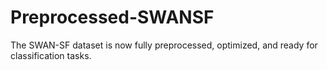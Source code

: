 # Preprocessed-SWANSF
The SWAN-SF dataset is now fully preprocessed, optimized, and ready for classification tasks.
